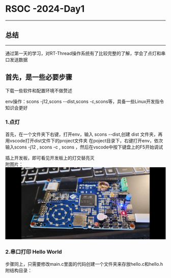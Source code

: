 # RSOC -2024-Day1
---
## 总结
---
通过第一天的学习，对RT-Thread操作系统有了比较完整的了解，学会了点灯和串口发送数据

## 首先，是一些必要步骤
下载一些软件和配置环境不做赘述  

env操作：scons -j12,scons --dist,scons -c,scons等，具备一些Linux开发指令知识会更好

### 1.点灯
首先，在一个文件夹下右键，打开env，输入 scons --dist,创建 dist 文件夹，再用vscode打开dist文件下的project文件夹
在poject目录下，右键打开env，依次输入scons -j12 , scons -c , scons ，然后在vscode中按下键盘上的F5开始调试  

插上开发板，即可看见开发板上的灯交替亮灭  
附图片：  
![light](https://github.com/lqr0323/RSOC-2024-Day1/blob/main/light.jpg)  
### 2.串口打印 Hello World  
步骤同上，只需要修改main.c里面的代码创建一个文件夹来存放hello.c和hello.h  
附结构目录：  




